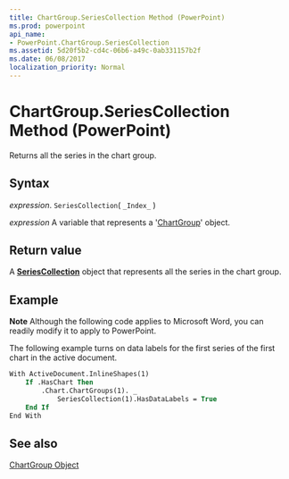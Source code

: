 ```yaml
---
title: ChartGroup.SeriesCollection Method (PowerPoint)
ms.prod: powerpoint
api_name:
- PowerPoint.ChartGroup.SeriesCollection
ms.assetid: 5d20f5b2-cd4c-06b6-a49c-0ab331157b2f
ms.date: 06/08/2017
localization_priority: Normal
---
```



# ChartGroup.SeriesCollection Method (PowerPoint)

Returns all the series in the chart group.


## Syntax

 _expression_. `SeriesCollection`( `_Index_` )

_expression_ A variable that represents a '[ChartGroup](PowerPoint.ChartGroup.md)' object.


## Return value

A  **[SeriesCollection](PowerPoint.SeriesCollection.md)** object that represents all the series in the chart group.


## Example




 **Note**  Although the following code applies to Microsoft Word, you can readily modify it to apply to PowerPoint.

The following example turns on data labels for the first series of the first chart in the active document.




```vb
With ActiveDocument.InlineShapes(1)
    If .HasChart Then
        .Chart.ChartGroups(1). _
            SeriesCollection(1).HasDataLabels = True
    End If
End With
```


## See also


[ChartGroup Object](PowerPoint.ChartGroup.md)

